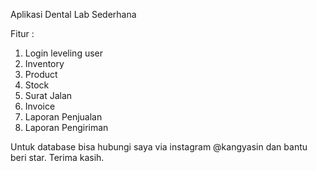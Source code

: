 Aplikasi Dental Lab Sederhana

Fitur :

1. Login leveling user
2. Inventory
3. Product
4. Stock
5. Surat Jalan
6. Invoice
7. Laporan Penjualan
8. Laporan Pengiriman



Untuk database bisa hubungi saya via instagram @kangyasin dan bantu beri star.
Terima kasih.
